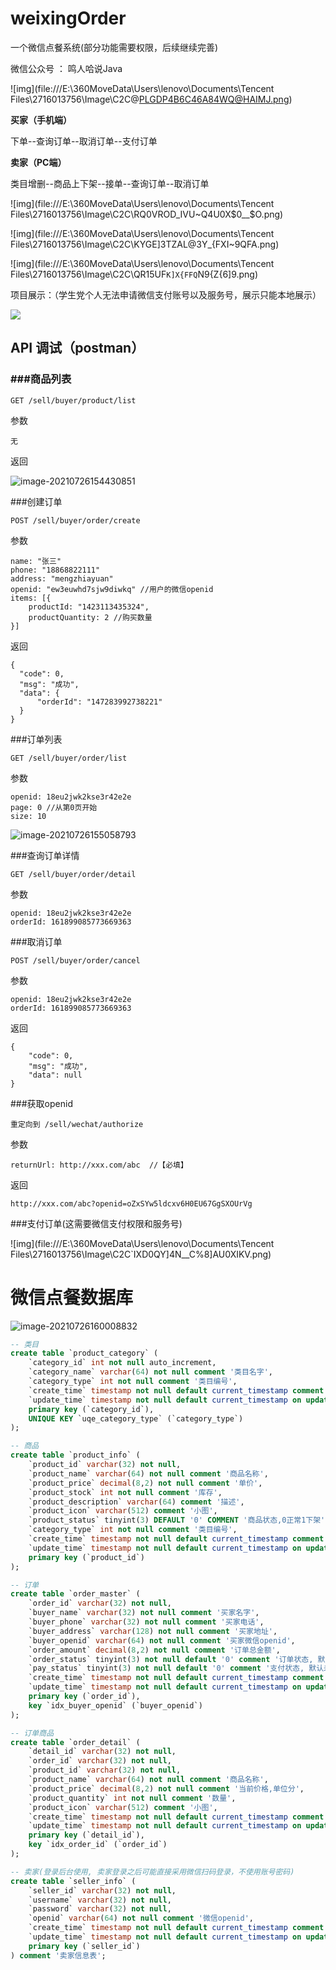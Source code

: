 # weixingOrder
一个微信点餐系统(部分功能需要权限，后续继续完善)

微信公众号 ： 鸣人哈说Java

![img](file:///E:\360MoveData\Users\lenovo\Documents\Tencent Files\2716013756\Image\C2C\@PLGDP4B6C46A84WQ@HAIMJ.png)

**买家（手机端）**

下单--查询订单--取消订单--支付订单

**卖家（PC端）**

类目增删--商品上下架--接单--查询订单--取消订单

![img](file:///E:\360MoveData\Users\lenovo\Documents\Tencent Files\2716013756\Image\C2C\RQ0VROD_IVU~Q4U0X$0__$O.png)

![img](file:///E:\360MoveData\Users\lenovo\Documents\Tencent Files\2716013756\Image\C2C\KYGE]3TZAL@3Y_{FXI~9QFA.png)

![img](file:///E:\360MoveData\Users\lenovo\Documents\Tencent Files\2716013756\Image\C2C\QR15UF`K]X{FFQ`N9{Z{6]9.png)

项目展示：（学生党个人无法申请微信支付账号以及服务号，展示只能本地展示）

![](E:\360MoveData\Users\lenovo\Desktop\QQ图片20210726153120.png)



## API 调试（postman）

### \###商品列表

```
GET /sell/buyer/product/list
```

参数

```
无
```

返回

![image-20210726154430851](C:\Users\lenovo\AppData\Roaming\Typora\typora-user-images\image-20210726154430851.png)

\###创建订单

```
POST /sell/buyer/order/create
```

参数

```
name: "张三"
phone: "18868822111"
address: "mengzhiayuan"
openid: "ew3euwhd7sjw9diwkq" //用户的微信openid
items: [{
    productId: "1423113435324",
    productQuantity: 2 //购买数量
}]
```

返回

```
{
  "code": 0,
  "msg": "成功",
  "data": {
      "orderId": "147283992738221" 
  }
}
```

\###订单列表

```
GET /sell/buyer/order/list
```

参数

```
openid: 18eu2jwk2kse3r42e2e
page: 0 //从第0页开始
size: 10
```

![image-20210726155058793](C:\Users\lenovo\AppData\Roaming\Typora\typora-user-images\image-20210726155058793.png)

\###查询订单详情

```
GET /sell/buyer/order/detail
```

参数

```
openid: 18eu2jwk2kse3r42e2e
orderId: 161899085773669363
```

\###取消订单

```
POST /sell/buyer/order/cancel
```

参数

```
openid: 18eu2jwk2kse3r42e2e
orderId: 161899085773669363
```

返回

```
{
    "code": 0,
    "msg": "成功",
    "data": null
}
```

\###获取openid

```
重定向到 /sell/wechat/authorize
```

参数

```
returnUrl: http://xxx.com/abc  //【必填】
```

返回

```
http://xxx.com/abc?openid=oZxSYw5ldcxv6H0EU67GgSXOUrVg
```

\###支付订单(这需要微信支付权限和服务号)

![img](file:///E:\360MoveData\Users\lenovo\Documents\Tencent Files\2716013756\Image\C2C\`IXD0QY]4N__C%8]AU0XIKV.png)

# 微信点餐数据库

![image-20210726160008832](C:\Users\lenovo\AppData\Roaming\Typora\typora-user-images\image-20210726160008832.png)

```sql
-- 类目
create table `product_category` (
    `category_id` int not null auto_increment,
    `category_name` varchar(64) not null comment '类目名字',
    `category_type` int not null comment '类目编号',
    `create_time` timestamp not null default current_timestamp comment '创建时间',
    `update_time` timestamp not null default current_timestamp on update current_timestamp comment '修改时间',
    primary key (`category_id`),
    UNIQUE KEY `uqe_category_type` (`category_type`)
);

-- 商品
create table `product_info` (
    `product_id` varchar(32) not null,
    `product_name` varchar(64) not null comment '商品名称',
    `product_price` decimal(8,2) not null comment '单价',
    `product_stock` int not null comment '库存',
    `product_description` varchar(64) comment '描述',
    `product_icon` varchar(512) comment '小图',
    `product_status` tinyint(3) DEFAULT '0' COMMENT '商品状态,0正常1下架',
    `category_type` int not null comment '类目编号',
    `create_time` timestamp not null default current_timestamp comment '创建时间',
    `update_time` timestamp not null default current_timestamp on update current_timestamp comment '修改时间',
    primary key (`product_id`)
);

-- 订单
create table `order_master` (
    `order_id` varchar(32) not null,
    `buyer_name` varchar(32) not null comment '买家名字',
    `buyer_phone` varchar(32) not null comment '买家电话',
    `buyer_address` varchar(128) not null comment '买家地址',
    `buyer_openid` varchar(64) not null comment '买家微信openid',
    `order_amount` decimal(8,2) not null comment '订单总金额',
    `order_status` tinyint(3) not null default '0' comment '订单状态, 默认为新下单',
    `pay_status` tinyint(3) not null default '0' comment '支付状态, 默认未支付',
    `create_time` timestamp not null default current_timestamp comment '创建时间',
    `update_time` timestamp not null default current_timestamp on update current_timestamp comment '修改时间',
    primary key (`order_id`),
    key `idx_buyer_openid` (`buyer_openid`)
);

-- 订单商品
create table `order_detail` (
    `detail_id` varchar(32) not null,
    `order_id` varchar(32) not null,
    `product_id` varchar(32) not null,
    `product_name` varchar(64) not null comment '商品名称',
    `product_price` decimal(8,2) not null comment '当前价格,单位分',
    `product_quantity` int not null comment '数量',
    `product_icon` varchar(512) comment '小图',
    `create_time` timestamp not null default current_timestamp comment '创建时间',
    `update_time` timestamp not null default current_timestamp on update current_timestamp comment '修改时间',
    primary key (`detail_id`),
    key `idx_order_id` (`order_id`)
);

-- 卖家(登录后台使用, 卖家登录之后可能直接采用微信扫码登录，不使用账号密码)
create table `seller_info` (
    `seller_id` varchar(32) not null,
    `username` varchar(32) not null,
    `password` varchar(32) not null,
    `openid` varchar(64) not null comment '微信openid',
    `create_time` timestamp not null default current_timestamp comment '创建时间',
    `update_time` timestamp not null default current_timestamp on update current_timestamp comment '修改时间',
    primary key (`seller_id`)
) comment '卖家信息表';
```

